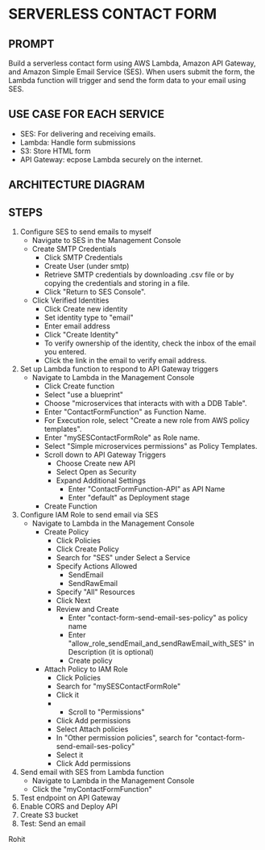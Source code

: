 # SERVERLESS CONTACT FORM

## PROMPT
Build a serverless contact form using AWS Lambda, Amazon API Gateway, and Amazon Simple Email Service (SES). When users submit the form, the Lambda function will trigger and send the form data to your email using SES.

## USE CASE FOR EACH SERVICE
- SES: For delivering and receiving emails.
- Lambda: Handle form submissions
- S3: Store HTML form
- API Gateway: ecpose Lambda securely on the internet. 

## ARCHITECTURE DIAGRAM

## STEPS
1. Configure SES to send emails to myself
    - Navigate to SES in the Management Console
    - Create SMTP Credentials
        - Click SMTP Credentials
        - Create User (under smtp)
        - Retrieve SMTP credentials by downloading .csv file or by copying the credentials and storing in a file.
        - Click "Return to SES Console".
    - Click Verified Identities
        - Click Create new identity
        - Set identity type to "email"
        - Enter email address
        - Click "Create Identity"
        - To verify ownership of the identity, check the inbox of the email you entered.
        - Click the link in the email to verify email address.
2. Set up Lambda function to respond to API Gateway triggers
    - Navigate to Lambda in the Management Console
        - Click Create function
        - Select "use a blueprint"
        - Choose "microservices that interacts with with a DDB Table".
        - Enter "ContactFormFunction" as Function Name.
        - For Execution role, select "Create a new role from AWS policy templates".
        - Enter "mySESContactFormRole" as Role name.
        - Select "Simple microservices permissions" as Policy Templates.
        - Scroll down to API Gateway Triggers
            - Choose Create new API
            - Select Open as Security
            - Expand Additional Settings
                - Enter "ContactFormFunction-API" as API Name
                - Enter "default" as Deployment stage
        - Create Function
3. Configure IAM Role to send email via SES
    - Navigate to Lambda in the Management Console
        - Create Policy
            - Click Policies
            - Click Create Policy
            - Search for "SES" under Select a Service
            - Specify Actions Allowed
                - SendEmail
                - SendRawEmail
            - Specify "All" Resources
            - Click Next
            - Review and Create
                - Enter "contact-form-send-email-ses-policy" as policy name
                - Enter "allow_role_sendEmail_and_sendRawEmail_with_SES" in Description (it is optional)
                - Create policy
        - Attach Policy to IAM Role
            - Click Policies
            - Search for "mySESContactFormRole"
            - Click it
            - - Scroll to "Permissions"
            - Click Add permissions
            - Select Attach policies
            - In "Other permission policies", search for "contact-form-send-email-ses-policy"
            - Select it
            - Click Add permissions
4. Send email with SES from Lambda function
    - Navigate to Lambda in the Management Console
    - Click the "myContactFormFunction"
5. Test endpoint on API Gateway
6. Enable CORS and Deploy API
7. Create S3 bucket
8. Test: Send an email

Rohit
